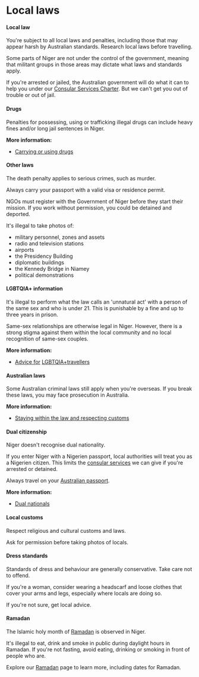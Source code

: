 # Local laws

#### Local law

You're subject to all local laws and penalties, including those that may appear harsh by Australian standards. Research local laws before travelling.

Some parts of Niger are not under the control of the government, meaning that militant groups in those areas may dictate what laws and standards apply.

If you're arrested or jailed, the Australian government will do what it can to help you under our [Consular Services Charter](https://www.smartraveller.gov.au/consular-services/consular-services-charter). But we can't get you out of trouble or out of jail.

#### Drugs

Penalties for possessing, using or trafficking illegal drugs can include heavy fines and/or long jail sentences in Niger. 

**More information:**

* [Carrying or using drugs](https://www.smartraveller.gov.au/before-you-go/laws/drugs)

#### Other laws

The death penalty applies to serious crimes, such as murder.

Always carry your passport with a valid visa or residence permit.

NGOs must register with the Government of Niger before they start their mission. If you work without permission, you could be detained and deported.

It's illegal to take photos of:

* military personnel, zones and assets
* radio and television stations
* airports
* the Presidency Building
* diplomatic buildings
* the Kennedy Bridge in Niamey
* political demonstrations

#### LGBTQIA+ information

It's illegal to perform what the law calls an 'unnatural act' with a person of the same sex and who is under 21. This is punishable by a fine and up to three years in prison.

Same-sex relationships are otherwise legal in Niger. However, there is a strong stigma against them within the local community and no local recognition of same-sex couples.

**More information:**

* [Advice for](/before-you-go/who-you-are/LGBTQIA "Advice for LGBTQIA+ travellers") [LGBTQIA+](/before-you-go/who-you-are/LGBTQIA "Advice for LGBTQIA+ travellers")[travellers](/before-you-go/who-you-are/LGBTQIA "Advice for LGBTQIA+ travellers")

#### Australian laws

Some Australian criminal laws still apply when you're overseas. If you break these laws, you may face prosecution in Australia.

**More information:**

* [Staying within the law and respecting customs](/before-you-go/laws "Staying within the law")

#### Dual citizenship

Niger doesn't recognise dual nationality.

If you enter Niger with a Nigerien passport, local authorities will treat you as a Nigerien citizen. This limits the [consular services](/consular-services/consular-services-charter "Consular Services Charter") we can give if you're arrested or detained.

Always travel on your [Australian passport](/consular-services/passport-services "Passport services").

**More information:**

* [Dual nationals](/before-you-go/who-you-are/dual-nationals "Advice for dual nationals")

#### Local customs

Respect religious and cultural customs and laws.

Ask for permission before taking photos of locals.

#### Dress standards

Standards of dress and behaviour are generally conservative. Take care not to offend.

If you're a woman, consider wearing a headscarf and loose clothes that cover your arms and legs, especially where locals are doing so.

If you're not sure, get local advice.

#### Ramadan

The Islamic holy month of [Ramadan](/before-you-go/major-events/ramadan "Ramadan") is observed in Niger.

It's illegal to eat, drink and smoke in public during daylight hours in Ramadan. If you're not fasting, avoid eating, drinking or smoking in front of people who are.

Explore our [Ramadan](/before-you-go/major-events/ramadan "Ramadan") page to learn more, including dates for Ramadan.